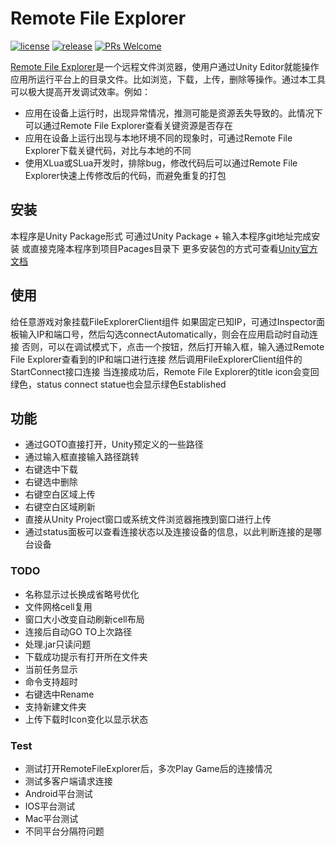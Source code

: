 # Remote File Explorer

[![license](http://img.shields.io/badge/license-MIT-blue.svg)](https://github.com/iwiniwin/unity-remote-file-explorer/blob/main/LICENSE.md)
[![release](https://img.shields.io/badge/release-v0.0.1-blue.svg)](https://github.com/iwiniwin/unity-remote-file-explorer/releases)
[![PRs Welcome](https://img.shields.io/badge/PRs-welcome-blue.svg)](https://github.com/iwiniwin/unity-remote-file-explorer/pulls)

[Remote File Explorer](https://github.com/iwiniwin/unity-remote-file-explorer)是一个远程文件浏览器，使用户通过Unity Editor就能操作应用所运行平台上的目录文件。比如浏览，下载，上传，删除等操作。通过本工具可以极大提高开发调试效率。例如：
* 应用在设备上运行时，出现异常情况，推测可能是资源丢失导致的。此情况下可以通过Remote File Explorer查看关键资源是否存在
* 应用在设备上运行出现与本地环境不同的现象时，可通过Remote File Explorer下载关键代码，对比与本地的不同
* 使用XLua或SLua开发时，排除bug，修改代码后可以通过Remote File Explorer快速上传修改后的代码，而避免重复的打包


## 安装
本程序是Unity Package形式
可通过Unity Package + 输入本程序git地址完成安装
或直接克隆本程序到项目Pacages目录下
更多安装包的方式可查看[Unity官方文档](https://docs.unity3d.com/cn/2019.4/Manual/upm-ui-actions.html)

## 使用

给任意游戏对象挂载FileExplorerClient组件
如果固定已知IP，可通过Inspector面板输入IP和端口号，然后勾选connectAutomatically，则会在应用启动时自动连接
否则，可以在调试模式下，点击一个按钮，然后打开输入框，输入通过Remote File Explorer查看到的IP和端口进行连接 然后调用FileExplorerClient组件的StartConnect接口连接
当连接成功后，Remote File Explorer的title icon会变回绿色，status connect statue也会显示绿色Established

## 功能
* 通过GOTO直接打开，Unity预定义的一些路径
* 通过输入框直接输入路径跳转
* 右键选中下载
* 右键选中删除
* 右键空白区域上传
* 右键空白区域刷新
* 直接从Unity Project窗口或系统文件浏览器拖拽到窗口进行上传
* 通过status面板可以查看连接状态以及连接设备的信息，以此判断连接的是哪台设备

### TODO
* 名称显示过长换成省略号优化
* 文件网格cell复用
* 窗口大小改变自动刷新cell布局
* 连接后自动GO TO上次路径
* 处理.jar只读问题
* 下载成功提示有打开所在文件夹
* 当前任务显示
* 命令支持超时
* 右键选中Rename
* 支持新建文件夹
* 上传下载时Icon变化以显示状态

### Test
* 测试打开RemoteFileExplorer后，多次Play Game后的连接情况
* 测试多客户端请求连接
* Android平台测试
* IOS平台测试
* Mac平台测试
* 不同平台分隔符问题